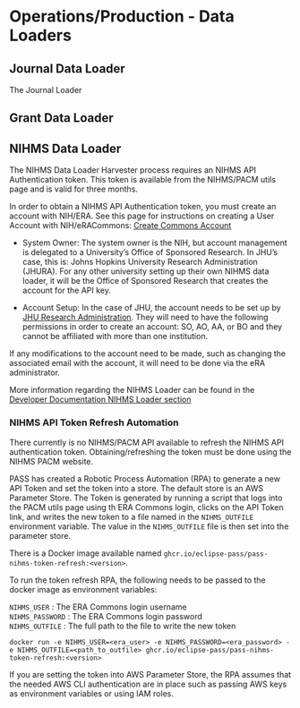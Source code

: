 # Operations/Production - Data Loaders

## Journal Data Loader
The Journal Loader 

## Grant Data Loader



## NIHMS Data Loader

The NIHMS Data Loader Harvester process requires an NIHMS API Authentication token.  This token is available from the 
NIHMS/PACM utils page and is valid for three months. 

In order to obtain a NIHMS API Authentication token, you must create an account with NIH/ERA. See this page for 
instructions on creating a User Account with NIH/eRACommons: [Create Commons Account](https://www.era.nih.gov/erahelp/ams_new/Content/Create_Accounts/Create_User_Accts/Create_Acct_External.htm)

* System Owner: The system owner is the NIH, but account management is delegated to a University’s Office of Sponsored
Research. In JHU’s case, this is: Johns Hopkins University Research Administration (JHURA). For any other university
setting up their own NIHMS data loader, it will be the Office of Sponsored Research that creates the account for the
API key.

* Account Setup: In the case of JHU, the account needs to be set up by [JHU Research Administration](https://jhura.jhu.edu/).
They will need to have the following permissions in order to create an account: SO, AO, AA, or BO and they cannot be 
affiliated with more than one institution.

If any modifications to the account need to be made, such as changing the associated email with the account, it will
need to be done via the eRA administrator.

More information regarding the NIHMS Loader can be found in the [Developer Documentation NIHMS Loader section](../../developer-documentation/data-loaders/nihms-loader.md)

### NIHMS API Token Refresh Automation

There currently is no NIHMS/PACM API available to refresh the NIHMS API authentication token. Obtaining/refreshing the 
token must be done using the NIHMS PACM website.

PASS has created a Robotic Process Automation (RPA) to generate a new API Token and set the token into a store. The 
default store is an AWS Parameter Store. The Token is generated by running a script that logs into the PACM utils page 
using th ERA Commons login, clicks on the API Token link, and writes the new token to a file named in the 
`NIHMS_OUTFILE` environment variable. The value in the `NIHMS_OUTFILE` file is then set into the parameter store.

There is a Docker image available named `ghcr.io/eclipse-pass/pass-nihms-token-refresh:<version>`.

To run the token refresh RPA, the following needs to be passed to the docker image as environment variables:

`NIHMS_USER` : The ERA Commons login username  
`NIHMS_PASSWORD` : The ERA Commons login password  
`NIHMS_OUTFILE` : The full path to the file to write the new token

```
docker run -e NIHMS_USER=<era_user> -e NIHMS_PASSWORD=<era_password> -e NIHMS_OUTFILE=<path_to_outfile> ghcr.io/eclipse-pass/pass-nihms-token-refresh:<version>
```

If you are setting the token into AWS Parameter Store, the RPA assumes that the needed AWS CLI authentication are in
place such as passing AWS keys as environment variables or using IAM roles.
